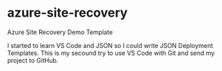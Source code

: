 # azure-site-recovery
Azure Site Recovery Demo Template

I started to learn VS Code and JSON so I could write JSON Deployment Templates.
This is my secound try to use VS Code with Git and send my project to GitHub.